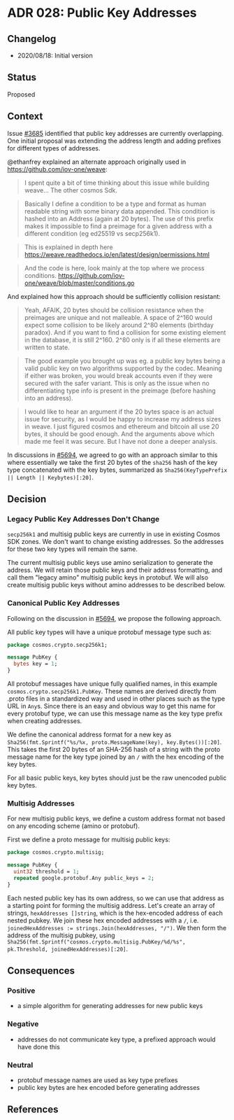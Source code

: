 # ADR 028: Public Key Addresses

## Changelog

- 2020/08/18: Initial version

## Status

Proposed

## Context

Issue [\#3685](https://github.com/cosmos/cosmos-sdk/issues/3685) identified that public key
addresses are currently overlapping. One initial proposal was extending the address length and
adding prefixes for different types of addresses. 

@ethanfrey explained an alternate approach originally used in https://github.com/iov-one/weave:

> I spent quite a bit of time thinking about this issue while building weave... The other cosmos Sdk.

> Basically I define a condition to be a type and format as human readable string with some binary data appended. This condition is hashed into an Address (again at 20 bytes). The use of this prefix makes it impossible to find a preimage for a given address with a different condition (eg ed25519 vs secp256k1).

> This is explained in depth here https://weave.readthedocs.io/en/latest/design/permissions.html

> And the code is here, look mainly at the top where we process conditions. https://github.com/iov-one/weave/blob/master/conditions.go

And explained how this approach should be sufficiently collision resistant:
> Yeah, AFAIK, 20 bytes should be collision resistance when the preimages are unique and not malleable. A space of 2^160 would expect some collision to be likely around 2^80 elements (birthday paradox). And if you want to find a collision for some existing element in the database, it is still 2^160. 2^80 only is if all these elements are written to state.

> The good example you brought up was eg. a public key bytes being a valid public key on two algorithms supported by the codec. Meaning if either was broken, you would break accounts even if they were secured with the safer variant. This is only as the issue when no differentiating type info is present in the preimage (before hashing into an address).

> I would like to hear an argument if the 20 bytes space is an actual issue for security, as I would be happy to increase my address sizes in weave. I just figured cosmos and ethereum and bitcoin all use 20 bytes, it should be good enough. And the arguments above which made me feel it was secure. But I have not done a deeper analysis.

In discussions in [\#5694](https://github.com/cosmos/cosmos-sdk/issues/5694), we agreed to go with an
approach similar to this where essentially we take the first 20 bytes of the `sha256` hash of
the key type concatenated with the key bytes, summarized as `Sha256(KeyTypePrefix || Length || Keybytes)[:20]`.

## Decision

### Legacy Public Key Addresses Don't Change

`secp256k1` and multisig public keys are currently in use in existing Cosmos SDK zones. We
don't want to change existing addresses. So the addresses for these two key types will remain the same.

The current multisig public keys use amino serialization to generate the address. We will retain
those public keys and their address formatting, and call them "legacy amino" multisig public keys
in protobuf. We will also create multisig public keys without amino addresses to be described below.

### Canonical Public Key Addresses

Following on the discussion in [\#5694](https://github.com/cosmos/cosmos-sdk/issues/5694), we propose the
following approach.

All public key types will have a unique protobuf message type such as:

```proto
package cosmos.crypto.secp256k1;

message PubKey {
  bytes key = 1;
}
```
 
All protobuf messages have unique fully qualified names, in this example `cosmos.crypto.secp256k1.PubKey`.
These names are derived directly from .proto files in a standardized way and used
in other places such as the type URL in `Any`s. Since there is an easy and obvious
way to get this name for every protobuf type, we can use this message name as the
key type prefix when creating addresses.

We define the canonical address format for a new key as
`Sha256(fmt.Sprintf("%s/%x, proto.MessageName(key), key.Bytes())[:20]`. This takes
the first 20 bytes of an SHA-256 hash of a string with the proto message name for the key
type joined by an `/` with the hex encoding of the key bytes.

For all basic public keys, key bytes should just be the raw unencoded public key bytes.

### Multisig Addresses

For new multisig public keys, we define a custom address format not based on any encoding scheme
(amino or protobuf).

First we define a proto message for multisig public keys:
```proto
package cosmos.crypto.multisig;

message PubKey {
  uint32 threshold = 1;
  repeated google.protobuf.Any public_keys = 2;
}
```

Each nested public key has its own address, so we can use that address as a starting
point for forming the multisig address. Let's create an array of strings, `hexAddresses []string`,
which is the hex-encoded address of each nested pubkey. We join these hex encoded addresses
with a `/`, i.e. `joinedHexAddresses := strings.Join(hexAddresses, "/")`. We then form the address of the multisig pubkey,
using `Sha256(fmt.Sprintf("cosmos.crypto.multisig.PubKey/%d/%s", pk.Threshold, joinedHexAddresses)[:20]`.

## Consequences

### Positive
- a simple algorithm for generating addresses for new public keys

### Negative
- addresses do not communicate key type, a prefixed approach would have done this

### Neutral
- protobuf message names are used as key type prefixes
- public key bytes are hex encoded before generating addresses

## References
